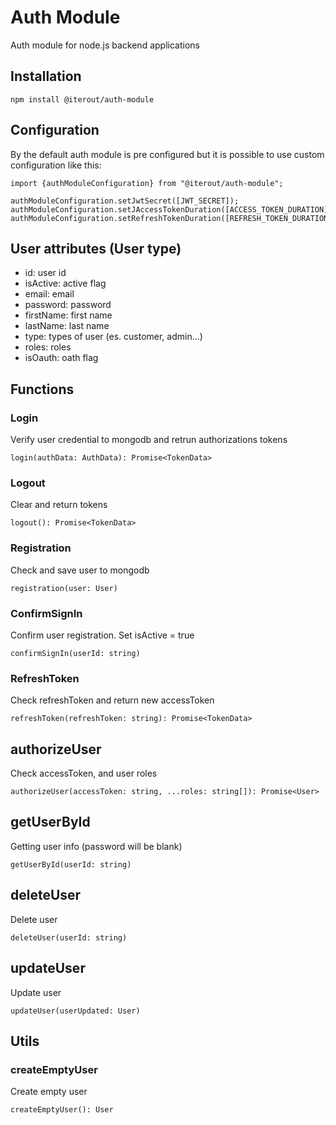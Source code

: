 # Auth Module

Auth module for node.js backend applications

## Installation

```
npm install @iterout/auth-module
```

## Configuration

By the default auth module is pre configured but it is possible to use custom configuration like this:

```
import {authModuleConfiguration} from "@iterout/auth-module";

authModuleConfiguration.setJwtSecret([JWT_SECRET]);
authModuleConfiguration.setJAccessTokenDuration([ACCESS_TOKEN_DURATION]);
authModuleConfiguration.setRefreshTokenDuration([REFRESH_TOKEN_DURATION]);
```

## User attributes (User type)

- id: user id
- isActive: active flag
- email: email
- password: password
- firstName: first name
- lastName: last name
- type: types of user (es. customer, admin...)
- roles: roles
- isOauth: oath flag

## Functions

### Login

Verify user credential to mongodb and retrun authorizations tokens

```
login(authData: AuthData): Promise<TokenData>
```

### Logout

Clear and return tokens

```
logout(): Promise<TokenData>
```

### Registration

Check and save user to mongodb

```
registration(user: User)
```

### ConfirmSignIn

Confirm user registration. Set isActive = true

```
confirmSignIn(userId: string)
```

### RefreshToken

Check refreshToken and return new accessToken

```
refreshToken(refreshToken: string): Promise<TokenData>
```

## authorizeUser

Check accessToken, and user roles

```
authorizeUser(accessToken: string, ...roles: string[]): Promise<User>
```

## getUserById

Getting user info (password will be blank)

```
getUserById(userId: string)
```

## deleteUser

Delete user

```
deleteUser(userId: string)
```

## updateUser

Update user

```
updateUser(userUpdated: User)
```

## Utils

### createEmptyUser

Create empty user

```
createEmptyUser(): User
```
